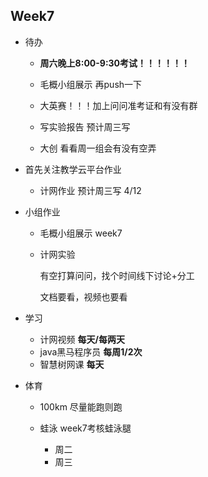 ## Week7

- 待办

  - **周六晚上8:00-9:30考试！！！！！！**
  - 毛概小组展示 再push一下
  - 大英赛！！！加上问问准考证和有没有群
  - 写实验报告 预计周三写
  
  - 大创 看看周一组会有没有空弄
  
- 首先关注教学云平台作业

  - 计网作业 预计周三写 4/12

- 小组作业

  - 毛概小组展示 week7

  - 计网实验

    有空打算问问，找个时间线下讨论+分工

    文档要看，视频也要看

- 学习

  - 计网视频   **每天/每两天**
  - java黑马程序员  **每周1/2次**
  - 智慧树网课  **每天**

- 体育

  - 100km 尽量能跑则跑

  - 蛙泳 week7考核蛙泳腿
    - 周二
    - 周三



​    

​    

